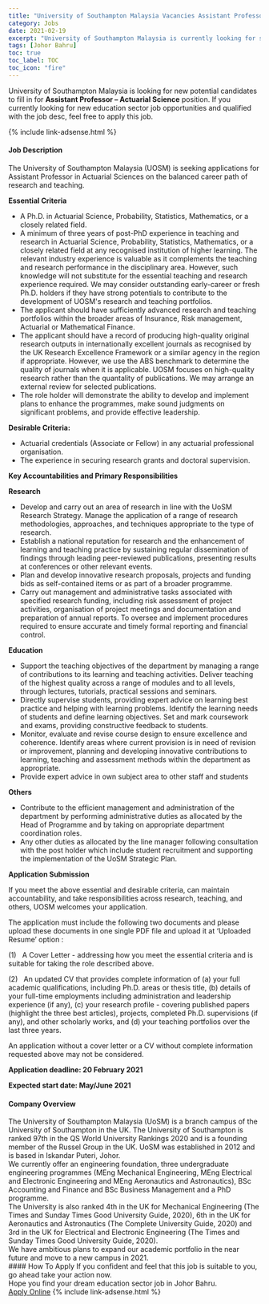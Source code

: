 ```yaml
---
title: "University of Southampton Malaysia Vacancies Assistant Professor – Actuarial Science" 
category: Jobs 
date: 2021-02-19 
excerpt: "University of Southampton Malaysia is currently looking for suitable person to fill in the Assistant Professor – Actuarial Science which positioned at Johor Bahru" 
tags: [Johor Bahru] 
toc: true 
toc_label: TOC 
toc_icon: "fire" 
--- 
```


<p>University of Southampton Malaysia is looking for new potential candidates to fill in for <b>Assistant Professor – Actuarial Science</b> position. If you currently looking for new education sector job opportunities and qualified with the job desc, feel free to apply this job.
</p>{% include link-adsense.html %} 
 <div><div><h4>Job Description</h4></div><div><div><span><div><p>The University of Southampton Malaysia (UOSM) is seeking applications for Assistant Professor in Actuarial Sciences on the balanced career path of research and teaching.</p><p><strong>Essential Criteria</strong></p><ul><li>A Ph.D. in Actuarial Science, Probability, Statistics, Mathematics, or a closely related field.&#160;</li><li>A minimum of three years of post-PhD experience in teaching and research in Actuarial Science, Probability, Statistics,&#160;Mathematics, or a closely related field at any recognised institution of higher learning. The relevant industry experience is valuable as it complements the teaching and research performance in the disciplinary area. However, such knowledge will not substitute for the essential teaching and research experience required. We may consider outstanding early-career or fresh Ph.D. holders if they have strong potentials to contribute to the development of UOSM's research and teaching portfolios.</li><li>The applicant should have sufficiently advanced research and teaching portfolios within the broader areas of Insurance, Risk management, Actuarial or Mathematical Finance.</li><li>The applicant should have a record of producing high-quality original research outputs in internationally excellent journals as recognised by the UK Research Excellence Framework or a similar agency in the region if appropriate. However, we use the ABS benchmark to determine the quality of journals when it is applicable. UOSM focuses on high-quality research rather than the quantality of publications. We may arrange an external review for selected publications.</li><li>The role holder will demonstrate the ability to develop and implement plans to enhance the programmes, make sound judgments on significant problems, and provide effective leadership.</li></ul><p><strong>Desirable Criteria:</strong></p><ul><li>Actuarial credentials (Associate or Fellow) in any actuarial professional organisation.</li><li>The experience in securing research grants and doctoral supervision.</li></ul><p><strong>Key Accountabilities and Primary Responsibilities</strong></p><p><strong>Research</strong></p><ul><li>Develop and carry out an area of research in line with the UoSM Research Strategy. Manage the application of a range of research methodologies, approaches, and techniques appropriate to the type of research.</li><li>Establish a national reputation for research and the enhancement of learning and teaching practice by sustaining regular dissemination of findings through leading peer-reviewed publications, presenting results at conferences or other relevant events.</li><li>Plan and develop innovative research proposals, projects and funding bids as self-contained items or as part of a broader programme.</li><li>Carry out management and administrative tasks associated with specified research funding, including risk assessment of project activities, organisation of project meetings and documentation and preparation of annual reports. To oversee and implement procedures required to ensure accurate and timely formal reporting and financial control.</li></ul><p><strong>Education</strong></p><ul><li>Support the teaching objectives of the department by managing a range of contributions to its learning and teaching activities.&#160;Deliver teaching of the highest quality across a range of modules and to all levels, through lectures, tutorials, practical sessions and seminars.</li><li>Directly supervise students, providing expert advice on learning best practice and helping with learning problems.&#160;Identify the learning needs of students and define learning objectives. Set and mark coursework and exams, providing constructive feedback to students.</li><li>Monitor, evaluate and revise course design to ensure excellence and coherence.&#160;Identify areas where current provision is in need of revision or improvement, planning and developing innovative contributions to learning, teaching and assessment methods within the department as appropriate.</li><li>Provide expert advice in own subject area to other staff and students</li></ul><p><strong>Others</strong></p><ul><li>Contribute to the efficient management and administration of the department by performing administrative duties as allocated by the Head of Programme and by taking on appropriate department coordination roles.</li><li>Any other duties as allocated by the line manager following consultation with the post holder which include student recruitment and supporting the implementation of the UoSM Strategic Plan.</li></ul><p><strong>Application Submission</strong></p><p>If you meet the above essential and desirable criteria, can maintain accountability, and take responsibilities across research, teaching, and others, UOSM welcomes your application.</p><p>The application must include the following two documents and please upload these documents in one single PDF file and upload it at &#8216;Uploaded Resume&#8217; option :</p><p>(1)&#160;&#160;&#160;A Cover Letter - addressing how you meet the essential criteria and is suitable for taking the role described above.</p><p>(2)&#160;&#160;&#160;An updated CV that provides complete information of (a) your full academic qualifications, including Ph.D. areas or thesis title, (b) details of your full-time employments including administration and leadership experience (if any), (c) your research profile - covering published papers (highlight the three best articles), projects, completed Ph.D. supervisions (if any), and other scholarly works, and (d) your teaching portfolios over the last three years.</p><p>An application without a cover letter or a CV without complete information requested above may not be considered.</p><p><strong>Application deadline: 20 February 2021</strong></p><p><strong>Expected start date:&#160;May/June 2021&#160;</strong></p></div></span></div></div></div> 
<div><div><h4>Company Overview</h4></div><div><div><span><div><div>
<div>
<div>
<div>The University of Southampton Malaysia (UoSM) is a branch campus of the University of Southampton in the UK. The University of Southampton is ranked 97th in the QS World University Rankings 2020 and is a founding member of the Russel Group in the UK. UoSM was established in 2012 and is based in Iskandar Puteri, Johor.</div>
<div>We currently offer an engineering foundation, three undergraduate engineering programmes (MEng Mechanical Engineering, MEng Electrical and Electronic Engineering and MEng Aeronautics and Astronautics),&#160;BSc Accounting and Finance and BSc Business Management and a PhD programme.</div>
<div>The University is also ranked 4th in the UK for Mechanical Engineering (The Times and Sunday Times Good University Guide, 2020), 6th in the UK for Aeronautics and Astronautics (The Complete University Guide, 2020) and 3rd in the UK for Electrical and Electronic Engineering (The Times and Sunday Times Good University Guide, 2020).</div>
<div>We have ambitious plans to expand our academic portfolio in the near future and move to a new campus in 2021.</div>
</div>
</div>
</div></div></span></div></div></div> 
#### How To Apply 
If you confident and feel that this job is suitable to you, go ahead take your action now. <br/> 
Hope you find your dream education sector job in Johor Bahru. <br/> 
<a href="https://www.jobstreet.com.my/en/job/assistant-professor-actuarial-science-4467867?jobId=jobstreet-my-job-4467867" class="btn btn--info" target="_blank" rel="nofollow noopenner">Apply Online</a> 
{% include link-adsense.html %} 